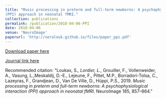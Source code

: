 ```yaml
---
title: "Music processing in preterm and full-term newborns: A psychophysiological interaction
(PPI) approach in neonatal fMRI."
collection: publications
permalink: /publication/2018-04-06-PPI
date: 2018-04-06
venue: 'NeuroImage'
paperurl: 'http://seralouk.github.io/files/paper_ppi.pdf'
---
```


[Download paper here](http://seralouk.github.io/files/paper_ppi.pdf)

[Journal link here](https://www.sciencedirect.com/science/article/pii/S105381191830288X)

Recommended citation: "Loukas, S.*, Lordier, L.*, Grouiller, F., Vollenweider, A., Vasung, L.,Meskaldij, D.-E., Lejeune,
F., Pittet, M.P., Borradori-Tolsa, C., Lazeyras, F., Grandjean, D., Van De Ville, D., Hüppi, P.S.,
2019. *Music processing in preterm and full-term newborns: A psychophysiological interaction
(PPI) approach in neonatal fMRI*. NeuroImage 185, 857–864."